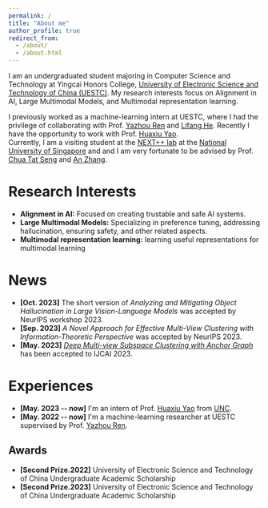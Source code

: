```yaml
---
permalink: /
title: "About me"
author_profile: true
redirect_from: 
  - /about/
  - /about.html
---
```


I am an undergraduated student majoring in Computer Science and Technology at Yingcai Honors College, <a href="https://en.uestc.edu.cn/" target="_blank"> University of Electronic Science and Technology of China (UESTC)</a>.
My research interests focus on Alignment in AI, Large Multimodal Models, and Multimodal representation learning.


I previously worked as a machine-learning intern at UESTC, where I had the privilege of collaborating with Prof. <a href="https://scholar.google.com/citations?user=M7Ocw0YAAAAJ&hl=zh-CN&oi=ao" target="_blank"> Yazhou Ren</a> 
and  <a href="https://scholar.google.com/citations?hl=zh-CN&user=obgTcyoAAAAJ&view_op=list_works&sortby=pubdatet" target="_blank"> Lifang He</a>.  Recently I have the opportunity to work  with  Prof. <a href="https://scholar.google.com.hk/citations?user=A20BZnQAAAAJ&hl=zh-CN&oi=ao" target="_blank"> Huaxiu Yao</a>.  
Currently, I am a visiting student at the <a href="https://www.nextcenter.org/" target="_blank"> NEXT++ lab</a>  at the <a href="https://nus.edu.sg/" target="_blank"> National University of Singapore</a>  and and I am very fortunate to be advised by  Prof. <a href="https://www.chuatatseng.com/" target="_blank"> Chua Tat Seng</a>  and  <a href="https://anzhang314.github.io/" target="_blank"> An Zhang</a>. 


Research Interests
======
- **Alignment in AI:**    Focused on creating trustable and safe AI systems.
- **Large Multimodal Models:**   Specializing in preference tuning, addressing hallucination, ensuring safety, and other related aspects.
- **Multimodal representation learning:** learning useful representations for multimodal learning





News
======

<!-- - **[Apr. 2023]** Our paper about multi-view learning is accepted to IJCAI 2023.
         -->
 - **[Oct. 2023]**  The short version of *Analyzing and Mitigating Object Hallucination in Large Vision-Language Models* was accepted by NeurIPS workshop 2023.
  - **[Sep. 2023]**  *A Novel Approach for Effective Multi-View Clustering with Information-Theoretic Perspective* was accepted by NeurIPS 2023.
 - **[May. 2023]** <a href="https://www.ijcai.org/proceedings/2023/0398.pdf" target="_blank"> *Deep Multi-view Subspace Clustering with Anchor Graph*</a> has been accepted to IJCAI 2023.


Experiences
======

-  **[May. 2023 -- now]**  I'm an intern of  Prof. <a href="https://scholar.google.com.hk/citations?user=A20BZnQAAAAJ&hl=zh-CN&oi=ao" target="_blank"> Huaxiu Yao</a> from <a href="https://www.unc.edu/"  target="_blank">UNC</a>. 
- **[May. 2022 -- now]** I'm a machine-learning researcher at UESTC supervised by Prof.  <a href="https://scholar.google.com/citations?user=M7Ocw0YAAAAJ&hl=zh-CN&oi=ao" target="_blank"> Yazhou Ren</a>.


## Awards
- **[Second Prize.2022]**  University of Electronic Science and Technology of China  Undergraduate Academic Scholarship
- **[Second Prize.2023]**  University of Electronic Science and Technology of China  Undergraduate Academic Scholarship

